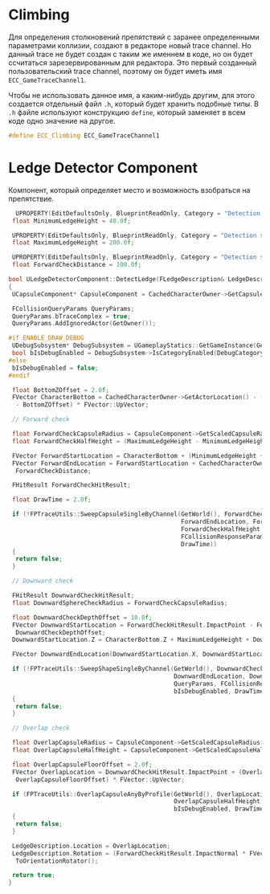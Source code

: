 # Climbing

Для определения столкновений препятствий с заранее определенными параметрами коллизии, создают в редакторе новый trace channel. Но данный trace не будет создан с таким же именнем в коде, но он будет ссчитаться зарезервированным для редактора. Это первый созданный пользовательский trace channel, поэтому он будет иметь имя `ECC_GameTraceChannel1`.

Чтобы не использовать данное имя, а каким-нибудь другим, для этого создается отдельный файл `.h`, который будет хранить подобные типы. В `.h` файле используют конструкцию `define`, который заменяет в всем коде одно значение на другое.

```c++
#define ECC_Climbing ECC_GameTraceChannel1
```

# Ledge Detector Component

Компонент, который определяет место и возможность взобраться на препятствие.

```c++
  UPROPERTY(EditDefaultsOnly, BlueprintReadOnly, Category = "Detection settings", meta = (UIMin = 0.0f, ClampMin = 0.0f))
 float MinimumLedgeHeight = 40.0f;

 UPROPERTY(EditDefaultsOnly, BlueprintReadOnly, Category = "Detection settings", meta = (UIMin = 0.0f, ClampMin = 0.0f))
 float MaximumLedgeHeight = 200.0f;

 UPROPERTY(EditDefaultsOnly, BlueprintReadOnly, Category = "Detection settings", meta = (UIMin = 0.0f, ClampMin = 0.0f))
 float ForwardCheckDistance = 100.0f;
```

```c++
bool ULedgeDetectorComponent::DetectLedge(FLedgeDescription& LedgeDescription)
{
 UCapsuleComponent* CapsuleComponent = CachedCharacterOwner->GetCapsuleComponent();

 FCollisionQueryParams QueryParams;
 QueryParams.bTraceComplex = true;
 QueryParams.AddIgnoredActor(GetOwner());

#if ENABLE_DRAW_DEBUG
 UDebugSubsystem* DebugSubsystem = UGameplayStatics::GetGameInstance(GetWorld())->GetSubsystem<UDebugSubsystem>();
 bool bIsDebugEnabled = DebugSubsystem->IsCategoryEnabled(DebugCategoryLedgeDetection);
#else
 bIsDebugEnabled = false;
#endif 

 float BottomZOffset = 2.0f;
 FVector CharacterBottom = CachedCharacterOwner->GetActorLocation() - (CapsuleComponent->GetScaledCapsuleHalfHeight()
  - BottomZOffset) * FVector::UpVector;

 // Forward check

 float ForwardCheckCapsuleRadius = CapsuleComponent->GetScaledCapsuleRadius();
 float ForwardCheckHalfHeight = (MaximumLedgeHeight - MinimumLedgeHeight) * 0.5f;

 FVector ForwardStartLocation = CharacterBottom + (MinimumLedgeHeight + ForwardCheckHalfHeight) * FVector::UpVector;
 FVector ForwardEndLocation = ForwardStartLocation + CachedCharacterOwner->GetActorForwardVector() *
  ForwardCheckDistance;

 FHitResult ForwardCheckHitResult;

 float DrawTime = 2.0f;

 if (!FPTraceUtils::SweepCapsuleSingleByChannel(GetWorld(), ForwardCheckHitResult, ForwardStartLocation,
                                                ForwardEndLocation, ForwardCheckCapsuleRadius,
                                                ForwardCheckHalfHeight, FQuat::Identity, ECC_Climbing, QueryParams,
                                                FCollisionResponseParams::DefaultResponseParam, bIsDebugEnabled,
                                                DrawTime))
 {
  return false;
 }

 // Downward check

 FHitResult DownwardCheckHitResult;
 float DownwardSphereCheckRadius = ForwardCheckCapsuleRadius;

 float DownwardCheckDepthOffset = 10.0f;
 FVector DownwardStartLocation = ForwardCheckHitResult.ImpactPoint - ForwardCheckHitResult.ImpactNormal *
  DownwardCheckDepthOffset;
 DownwardStartLocation.Z = CharacterBottom.Z + MaximumLedgeHeight + DownwardSphereCheckRadius;

 FVector DownwardEndLocation(DownwardStartLocation.X, DownwardStartLocation.Y, CharacterBottom.Z);

 if (!FPTraceUtils::SweepShapeSingleByChannel(GetWorld(), DownwardCheckHitResult, DownwardStartLocation,
                                              DownwardEndLocation, DownwardSphereCheckRadius, ECC_Climbing,
                                              QueryParams, FCollisionResponseParams::DefaultResponseParam,
                                              bIsDebugEnabled, DrawTime))
 {
  return false;
 }

 // Overlap check

 float OverlapCapsuleRadius = CapsuleComponent->GetScaledCapsuleRadius();
 float OverlapCapsuleHalfHeight = CapsuleComponent->GetScaledCapsuleHalfHeight();

 float OverlapCapsuleFloorOffset = 2.0f;
 FVector OverlapLocation = DownwardCheckHitResult.ImpactPoint + (OverlapCapsuleHalfHeight +
  OverlapCapsuleFloorOffset) * FVector::UpVector;

 if (FPTraceUtils::OverlapCapsuleAnyByProfile(GetWorld(), OverlapLocation, OverlapCapsuleRadius,
                                              OverlapCapsuleHalfHeight, FQuat::Identity, CollisionProfilePawn, QueryParams,
                                              bIsDebugEnabled, DrawTime))
 {
  return false;
 }

 LedgeDescription.Location = OverlapLocation;
 LedgeDescription.Rotation = (ForwardCheckHitResult.ImpactNormal * FVector(-1.0f, -1.0f, 0.0f)).
  ToOrientationRotator();

 return true;
}
```
